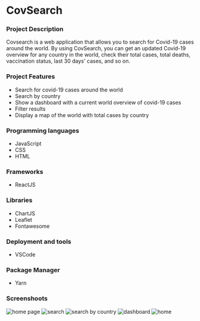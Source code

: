 <h1>CovSearch</h1>


<h3>Project Description</h3>

Covsearch is a web application that allows you to search for Covid-19 cases around the world. By using CovSearch, you can get an updated Covid-19 overview for any country in the world, check their total cases, total deaths, vaccination status, last 30 days' cases, and so on.

<h3>Project Features </h3>

<ul>
    <li>Search for covid-19 cases around the world</li>
    <li>Search by country</li>
    <li>Show a dashboard with a current world overview of covid-19 cases</li>
    <li>Filter results</li>
    <li>Display a map of the world with total cases by country</li>
</ul>

<h3>Programming languages</h3>
<ul>
    <li>JavaScript</li>
    <li>CSS</li>
    <li>HTML</li> 
</ul>
<h3>Frameworks</h3>
<ul>
    <li>ReactJS</li>
</ul>
<h3>Libraries</h3>
<ul>
    <li>ChartJS</li>
    <li>Leaflet</li>
    <li>Fontawesome</li>
</ul>
<h3>Deployment and tools</h3>
<ul>
    <li>VSCode</li>
</ul>
<h3>Package Manager</h3>
<ul>
    <li>Yarn</li>
</ul>

<h3>Screenshoots</h3>

<img src="https://github.com/pamelaposada/covsearch-react/blob/main/screenshoots/covsearch-4.png" alt="home page">

<img src="https://github.com/pamelaposada/covsearch-react/blob/main/screenshoots/covsearch-3.png" alt="search">

 <img src="https://github.com/pamelaposada/covsearch-react/blob/main/screenshoots/covsearch-1.png" alt="search by country">

<img src="https://github.com/pamelaposada/covsearch-react/blob/main/screenshoots/covsearch-2.png" alt="dashboard">

<img src="https://github.com/pamelaposada/covsearch-react/blob/main/screenshoots/covsearch-5.png" alt="home">
